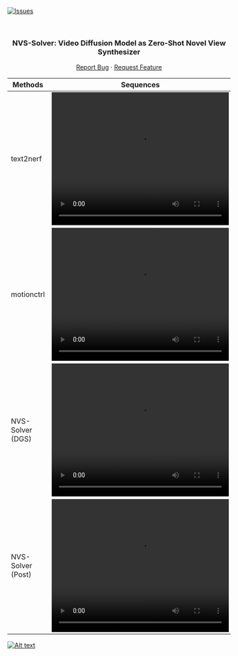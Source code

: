<!-- Improved compatibility of back to top link: See: https://github.com/ZHU-Zhiyu/NVS_Solver/pull/73 -->
<a name="readme-top"></a>

[![Issues][issues-shield]][issues-url]
<!-- [![MIT License][license-shield]][license-url] -->
<!-- [![MyHomePage][linkedin-shield]][linkedin-url] -->

<!-- PROJECT LOGO -->
<br />
<div align="center">

  <h3 align="center">NVS-Solver: Video Diffusion Model as Zero-Shot Novel View Synthesizer</h3>
  <p align="center">
    <a href="https://github.com/ZHU-Zhiyu/NVS_Solver/issues">Report Bug</a>
    ·
    <a href="https://github.com/ZHU-Zhiyu/NVS_Solver/issues">Request Feature</a>
  </p>
</div>


| Methods       | Sequences                                |
|-------------------|--------------------------------------|
| text2nerf | <video controls width="400" height="300" style="display:block; margin: 0 auto;"><source src="https://github.com/ZHU-Zhiyu/NVS_Solver/assets/31000629/2d54149d-72b9-4e62-9c7d-674570d9fa7f" type="video/mp4"></video>|
| motionctrl| <video controls width="400" height="300" style="display:block; margin: 0 auto;"><source src="https://github.com/ZHU-Zhiyu/NVS_Solver/tree/main/Assests/Single/motionctrl/palace.mp4" type="video/mp4"></video> |
| NVS-Solver (DGS)  | <video controls width="400" height="300" style="display:block; margin: 0 auto;"><source src="https://github.com/ZHU-Zhiyu/NVS_Solver/tree/main/Assests/Single/Ours_DGS/palace.mp4" type="video/mp4"></video> |
| NVS-Solver (Post) | <video controls width="400" height="300" style="display:block; margin: 0 auto;"><source src="https://github.com/ZHU-Zhiyu/NVS_Solver/tree/main/Assests/Single/Ours/palace.mp4" type="video/mp4"></video> |

[![Alt text](https://img.youtube.com/vi/KLnj7ch6big/0.jpg)](https://www.youtube.com/watch?v=KLnj7ch6big)

[contributors-shield]: https://img.shields.io/github/contributors/ZHU-Zhiyu/NVS_Solver.svg?style=for-the-badge
[contributors-url]: https://github.com/ZHU-Zhiyu/NVS_Solver/graphs/contributors
[forks-shield]: https://img.shields.io/github/forks/ZHU-Zhiyu/NVS_Solver.svg?style=for-the-badge
[forks-url]: https://github.com/ZHU-Zhiyu/NVS_Solver/network/members
[stars-shield]: https://img.shields.io/github/stars/ZHU-Zhiyu/NVS_Solver.svg?style=for-the-badge
[stars-url]: https://github.com/ZHU-Zhiyu/NVS_Solver/stargazers
[issues-shield]: https://img.shields.io/github/issues/ZHU-Zhiyu/NVS_Solver.svg?style=for-the-badge
[issues-url]: https://github.com/ZHU-Zhiyu/NVS_Solver/issues
[license-shield]: https://img.shields.io/github/license/ZHU-Zhiyu/NVS_Solver.svg?style=for-the-badge
[license-url]: https://github.com/ZHU-Zhiyu/NVS_Solver/blob/master/LICENSE.txt
